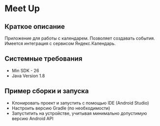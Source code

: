 # Meet Up

## Краткое описание

Приложение для работы с календарем. Позволяет создавать события. Имеется интеграция с сервисом Яндекс.Календарь.

## Системные требования
- Min SDK - 26
- Java Version 1.8

## Пример сборки и запуска
- Клонировать проект и запустить с помощью IDE (Android Studio)
- Настроить версию Gradle (по необходимости)
- Запуститить на устройстве, учитывая минимально допустимую версию Android API
